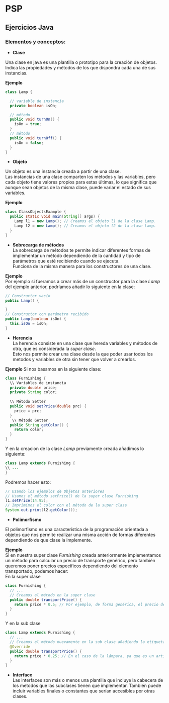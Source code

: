 # PSP
## Ejercicios Java
### Elementos y conceptos:
* **Clase**

Una clase en java es una plantilla o prototipo para la creación de objetos.  
Indica las propiedades y métodos de los que dispondrá cada una de sus instancias.

**Ejemplo**
```Java
class Lamp {

  // variable de instancia
  private boolean isOn;

  // método
  public void turnOn() {
    isOn = true;
  }
  // método
  public void turnOff() {
    isOn = false;
  }
}

```


* **Objeto**

Un objeto es una instancia creada a partir de una clase.  
Las instancias de una clase comparten los métodos y las variables, pero cada objeto tiene valores propios para estas
últimas, lo que significa que aunque sean objetos de la misma clase, puede variar el estado de sus variables.

**Ejemplo**
```Java
class ClassObjectsExample {
  public static void main(String[] args) {
    Lamp l1 = new Lamp(); // Creamos el objeto l1 de la clase Lamp.
    Lamp l2 = new Lamp(); // Creamos el objeto l2 de la clase Lamp.
  }
}
```


* **Sobrecarga de métodos**  
La sobrecarga de métodos te permite indicar diferentes formas de implementar un método dependiendo de la cantidad y tipo de
parámetros que esté recibiendo cuando se ejecuta.  
Funciona de la misma manera para los constructores de una clase.

**Ejemplo**  
Por ejemplo si fueramos a crear más de un constructor para la clase *Lamp* del ejemplo anterior, podríamos añadir lo siguiente
en la clase: 

```Java
// Constructor vacío
public Lamp() {

}
// Constructor con parámetro recibido
public Lamp(boolean isOn) {
  this.isOn = isOn;
}
```


* **Herencia**  
La herencia consiste en una clase que hereda variables y métodos de otra, que es considerada la *super clase*.  
Esto nos permite crear una clase desde la que poder usar todos los metodos y variables de otra sin tener que
volver a crearlos.

**Ejemplo**  Si nos basamos en la siguiente clase:
```Java
class Furnishing {
  \\ Variables de instancia
  private double price;
  private String color;
  
  \\ Método Setter
  public void setPrice(double prc) {
    price = prc;
  }
   \\ Método Getter
  public String getColor() {
    return color;
  }
}
```

Y en la creacion de la clase *Lamp* previamente creada añadimos lo siguiente:
```Java
class Lamp extends Furnishing {
\\ ...
}
```

Podremos hacer esto:
```Java
// Usando los ejemplos de Objetos anteriores
// Usamos el método setPrice() de la super clase Furnishing 
l1.setPrice(14.95);
// Imprimimos el color con el método de la super clase
System.out.print(l2.getColor());
```


* **Polimorfismo**

El polimorfismo es una característica de la programación orientada a objetos que nos permite realizar una misma acción de
formas diferentes dependiendo de que clase la implemente.

**Ejemplo**  
Si en nuestra super clase *Furnishing* creada anteriormente implementamos un método para calcular un precio de transporte genérico,
pero también queremos poner precios específicos dependiendo del elemento transportado, podemos hacer:  
En la super clase
```Java
class Furnishing {
  // ...
  // Creamos el método en la super clase
  public double transportPrice() {
    return price * 0.5; // Por ejemplo, de forma genérica, el precio de transporte equivale a la mitad del precio del artículo.
  }
}
```

Y en la sub clase
```Java
class Lamp extends Furnishing {
  // ...
  // Creamos el método nuevamente en la sub clase añadiendo la etiqueta @Override
  @Override
  public double transportPrice() {
    return price * 0.25; // En el caso de la lámpara, ya que es un artículo fácil de transportar, su precio es menor.
  }
}

```


* **Interface**  
Las interfaces son más o menos una plantilla que incluye la cabecera de los metodos que las subclases tienen que implementar. También
puede incluir variables finales o constantes que serían accesibles por otras clases.

